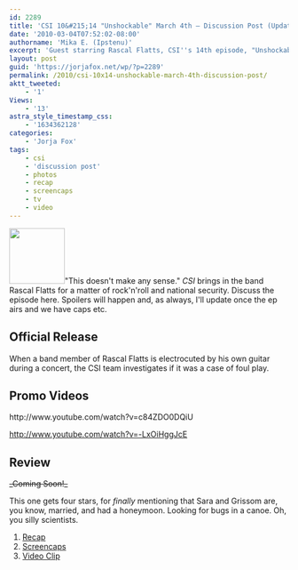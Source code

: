 ```yaml
---
id: 2289
title: 'CSI 10&#215;14 "Unshockable" March 4th — Discussion Post (Updated)'
date: '2010-03-04T07:52:02-08:00'
authorname: 'Mika E. (Ipstenu)'
excerpt: 'Guest starring Rascal Flatts, CSI''s 14th episode, "Unshockable", airs tonight. <del datetime="2010-03-05T03:01:15+00:00">This post will be updated after the episode airs with a review and screenshot links.</del> Updated.'
layout: post
guid: 'https://jorjafox.net/wp/?p=2289'
permalink: /2010/csi-10x14-unshockable-march-4th-discussion-post/
aktt_tweeted:
    - '1'
Views:
    - '13'
astra_style_timestamp_css:
    - '1634362128'
categories:
    - 'Jorja Fox'
tags:
    - csi
    - 'discussion post'
    - photos
    - recap
    - screencaps
    - tv
    - video
---
```


<img src="//static.jorjafox.net/wordpress/2010/03/unshockable-100x100.jpg" alt="" title="unshockable" width="100" height="100" class="alignleft size-thumbnail wp-image-2290" />"This doesn't make any sense."  _CSI_ brings in the band Rascal Flatts for a matter of rock'n'roll and national security.  Discuss the episode here. Spoilers will happen and, as always, I'll update once the ep airs and we have caps etc.

<h2>Official Release</h2>
When a band member of Rascal Flatts is electrocuted by his own guitar during a concert, the CSI team investigates if it was a case of foul play.

<h2>Promo Videos</h2>
http://www.youtube.com/watch?v=c84ZDO0DQiU

http://www.youtube.com/watch?v=-LxOiHggJcE

<h2>Review</h2>
<del datetime="2010-03-05T03:01:15+00:00">_Coming Soon!_</del>

This one gets four stars, for _finally_ mentioning that Sara and Grissom are, you know, married, and had a honeymoon. Looking for bugs in a canoe.  Oh, you silly scientists.

<ol>
	<li><a href="https://jorjafox.net/wiki/Unshockable">Recap</a></li>
	<li><a href="https://jorjafox.net/gallery/tv/csi/season10/unshockable">Screencaps</a></li>
	<li><a href="https://jorjafox.net/videos/post/csi-10x14-unshockable">Video Clip</a></li>
</ol>
